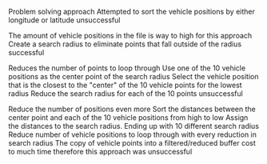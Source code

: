 Problem solving approach
Attempted to sort the vehicle positions by either longitude or latitude unsuccessful

The amount of vehicle positions in the file is way to high for this approach
Create a search radius to eliminate points that fall outside of the radius successful

Reduces the number of points to loop through
Use one of the 10 vehicle positions as the center point of the search radius
Select the vehicle position that is the closest to the "center" of the 10 vehicle points for the lowest radius
Reduce the search radius for each of the 10 points unsuccessful

Reduce the number of positions even more
Sort the distances between the center point and each of the 10 vehicle positions from high to low
Assign the distances to the search radius. Ending up with 10 different search radius
Reduce number of vehicle positions to loop through with every reduction in search radius
The copy of vehicle points into a filtered/reduced buffer cost to much time therefore this approach was unsuccessful
